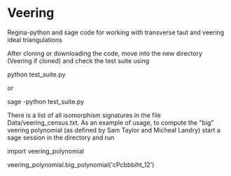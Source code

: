 # Veering
Regina-python and sage code for working with transverse taut and veering ideal triangulations

After cloning or downloading the code, move into the new directory (Veering if cloned) and check the test suite using

python test_suite.py

or

sage -python test_suite.py

There is a list of all isomorphism signatures in the file Data/veering_census.txt.  As an example of usage, to compute the "big" veering polynomial (as defined by Sam Taylor and Micheal Landry) start a sage session in the directory and run

import veering_polynomial

veering_polynomial.big_polynomial('cPcbbbiht_12')
